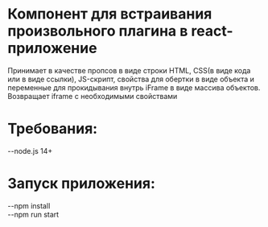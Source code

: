 # Компонент для встраивания произвольного плагина в react-приложение
Принимает в качестве пропсов в виде строки HTML, CSS(в виде кода или в виде ссылки), JS-скрипт, свойства для обертки в виде объекта и переменные для прокидывания внутрь iFrame в виде массива объектов. Возвращает iframe с необходимыми свойствами
# Требования:
--node.js 14+
# Запуск приложения:
--npm install  
--npm run start
